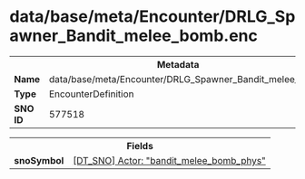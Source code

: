 <h1>data/base/meta/Encounter/DRLG_Spawner_Bandit_melee_bomb.enc</h1><table><tr><th colspan="100%">Metadata</th></tr><tr><td><b>Name</b></td><td>data/base/meta/Encounter/DRLG_Spawner_Bandit_melee_bomb.enc</td></tr><tr><td><b>Type</b></td><td>EncounterDefinition</td></tr><tr><td><b>SNO ID</b></td><td>577518</td></tr></table>

<table><tr><th colspan="100%">Fields</th></tr><tr><td><b>snoSymbol</b></td><td><a href="..\Actor\bandit_melee_bomb_phys.acr">[DT_SNO] Actor: "bandit_melee_bomb_phys"</a></td></tr></table>

